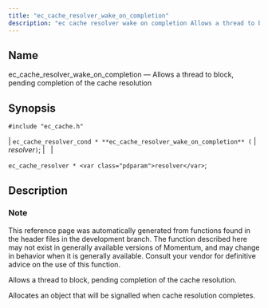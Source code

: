 ```yaml
---
title: "ec_cache_resolver_wake_on_completion"
description: "ec cache resolver wake on completion Allows a thread to block pending completion of the cache resolution ec cache resolver cond ec cache resolver wake on completion resolver ec cache resolver resolver This reference page was automatically generated from functions found in the header files in the development branch The..."
---
```


<a name="apis.ec_cache_resolver_wake_on_completion"></a> 
## Name

ec_cache_resolver_wake_on_completion — Allows a thread to block, pending completion of the cache resolution

## Synopsis

`#include "ec_cache.h"`

| `ec_cache_resolver_cond * **ec_cache_resolver_wake_on_completion** (` | <var class="pdparam">resolver</var>`)`; |   |

`ec_cache_resolver * <var class="pdparam">resolver</var>`;<a name="idp50973808"></a> 
## Description

### Note

This reference page was automatically generated from functions found in the header files in the development branch. The function described here may not exist in generally available versions of Momentum, and may change in behavior when it is generally available. Consult your vendor for definitive advice on the use of this function.

Allows a thread to block, pending completion of the cache resolution.

Allocates an object that will be signalled when cache resolution completes.